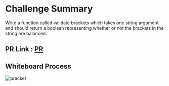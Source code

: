 # Challenge Summary
Write a function called validate brackets which takes one string argument and should return a boolean 
representing whether or not the brackets in the string are balanced.

## PR Link : [PR](https://github.com/hind-hb/data-structures-and-algorithms2/pull/14/commits/015eb4cd358641542c88174dd4a32741e0de6f60)


## Whiteboard Process

![bracket](https://user-images.githubusercontent.com/75991604/161599345-8951c557-d4e6-46c5-87f0-9e76296c7fc2.png)
